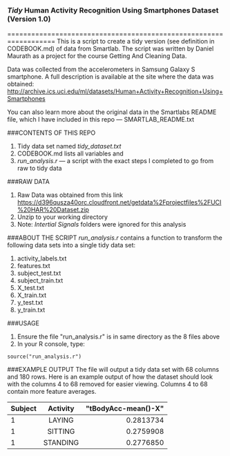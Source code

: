 ### *Tidy* Human Activity Recognition Using Smartphones Dataset (Version 1.0)
==================================================================
This is a script to create a tidy version (see definition in CODEBOOK.md) of data from Smartlab. The script was written by Daniel Maurath as a project for the course Getting And Cleaning Data.

Data was collected from the accelerometers in Samsung Galaxy S smartphone. A full description is available at the site where the data was obtained: http://archive.ics.uci.edu/ml/datasets/Human+Activity+Recognition+Using+Smartphones 

You can also learn more about the original data in the Smartlabs README file, which I have included in this repo — SMARTLAB_README.txt


###CONTENTS OF THIS REPO
1. Tidy data set named *tidy_dataset.txt*
2. CODEBOOK.md lists all variables and 
3. *run_analysis.r* — a script with the exact steps I completed to go from raw to tidy data

###RAW DATA
1. Raw Data was obtained from this link https://d396qusza40orc.cloudfront.net/getdata%2Fprojectfiles%2FUCI%20HAR%20Dataset.zip 
2. Unzip to your working directory
3. Note: *Intertial Signals* folders were ignored for this analysis

###ABOUT THE SCRIPT 
*run_analysis.r* contains a function to transform the following data sets into a single tidy data set:
1. activity_labels.txt
2. features.txt
3. subject_test.txt
4. subject_train.txt
5. X_test.txt
6. X_train.txt
7. y_test.txt
8. y_train.txt

###USAGE
1. Ensure the file "run_analysis.r" is in same directory as the 8 files above
2. In your R console, type: 
```
source("run_analysis.r")
```

###EXAMPLE OUTPUT
The file will output a tidy data set with 68 columns and 180 rows. Here is an example output of how the dataset should look with the columns 4 to 68 removed for easier viewing. Columns 4 to 68 contain more feature averages. 

| Subject | Activity |  "tBodyAcc-mean()-X" |
| :------ |:--------:| --------------------:|
| 1       | LAYING   | 0.2813734            |
| 1       | SITTING  | 0.2759908            |
| 1       | STANDING | 0.2776850            |
